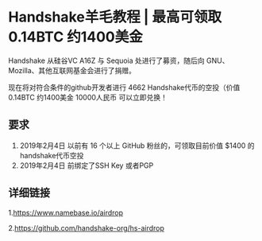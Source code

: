 # Handshake羊毛教程  | 最高可领取0.14BTC 约1400美金
Handshake 从硅谷VC A16Z 与 Sequoia 处进行了募资，随后向 GNU、Mozilla、其他互联网基金会进行了捐赠。

现在将对符合条件的github开发者进行 4662 Handshake代币的空投（价值0.14BTC 约1400美金 10000人民币 可以立即兑换！

## 要求
1. 2019年2月4日 以前有 16 个以上 GitHub 粉丝的，可领取目前价值 $1400 的 handshake代币空投
2. 2019年2月4日 前绑定了SSH Key 或者PGP 

## 详细链接

1.https://www.namebase.io/airdrop

2.https://github.com/handshake-org/hs-airdrop
